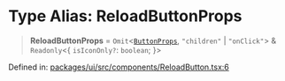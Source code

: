 # Type Alias: ReloadButtonProps

> **ReloadButtonProps** = `Omit`\<[`ButtonProps`](ButtonProps.md), `"children"` \| `"onClick"`\> & `Readonly`\<\{ `isIconOnly?`: `boolean`; \}\>

Defined in: [packages/ui/src/components/ReloadButton.tsx:6](https://github.com/laruss/react-text-game/blob/3f24f1ae69cb46d4c796e3e7af2e5d08bb0359c7/packages/ui/src/components/ReloadButton.tsx#L6)
